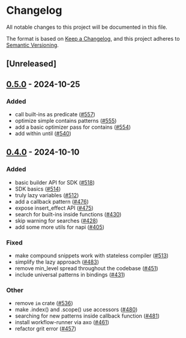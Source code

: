 # Changelog

All notable changes to this project will be documented in this file.

The format is based on [Keep a Changelog](https://keepachangelog.com/en/1.0.0/),
and this project adheres to [Semantic Versioning](https://semver.org/spec/v2.0.0.html).

## [Unreleased]

## [0.5.0](https://github.com/getgrit/gritql/compare/grit-pattern-matcher-v0.4.0...grit-pattern-matcher-v0.5.0) - 2024-10-25

### Added

- call built-ins as predicate ([#557](https://github.com/getgrit/gritql/pull/557))
- optimize simple contains patterns ([#555](https://github.com/getgrit/gritql/pull/555))
- add a basic optimizer pass for contains ([#554](https://github.com/getgrit/gritql/pull/554))
- add within until ([#540](https://github.com/getgrit/gritql/pull/540))

## [0.4.0](https://github.com/getgrit/gritql/compare/grit-pattern-matcher-v0.3.0...grit-pattern-matcher-v0.4.0) - 2024-10-10

### Added

- basic builder API for SDK ([#518](https://github.com/getgrit/gritql/pull/518))
- SDK basics ([#514](https://github.com/getgrit/gritql/pull/514))
- truly lazy variables ([#512](https://github.com/getgrit/gritql/pull/512))
- add a callback pattern ([#476](https://github.com/getgrit/gritql/pull/476))
- expose insert_effect API ([#475](https://github.com/getgrit/gritql/pull/475))
- search for built-ins inside functions ([#430](https://github.com/getgrit/gritql/pull/430))
- skip warning for searches ([#428](https://github.com/getgrit/gritql/pull/428))
- add some more utils for napi ([#405](https://github.com/getgrit/gritql/pull/405))

### Fixed

- make compound snippets work with stateless compiler ([#513](https://github.com/getgrit/gritql/pull/513))
- simplify the lazy approach ([#483](https://github.com/getgrit/gritql/pull/483))
- remove min_level spread throughout the codebase ([#451](https://github.com/getgrit/gritql/pull/451))
- include universal patterns in bindings ([#431](https://github.com/getgrit/gritql/pull/431))

### Other

- remove `im` crate ([#536](https://github.com/getgrit/gritql/pull/536))
- make .index() and .scope() use accessors ([#480](https://github.com/getgrit/gritql/pull/480))
- searching for new patterns inside callback function ([#481](https://github.com/getgrit/gritql/pull/481))
- install workflow-runner via axo ([#461](https://github.com/getgrit/gritql/pull/461))
- refactor grit error ([#457](https://github.com/getgrit/gritql/pull/457))
